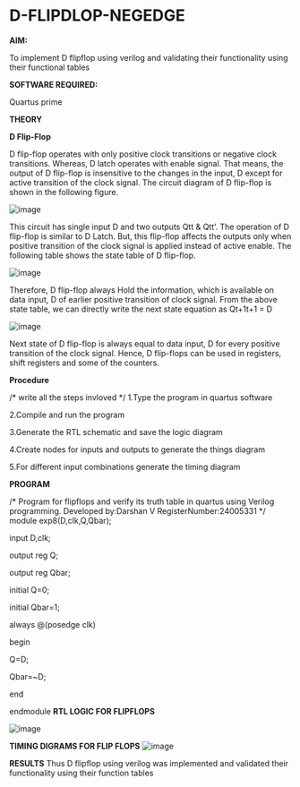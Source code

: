 # D-FLIPDLOP-NEGEDGE

**AIM:**

To implement  D flipflop using verilog and validating their functionality using their functional tables

**SOFTWARE REQUIRED:**

Quartus prime

**THEORY**

**D Flip-Flop**

D flip-flop operates with only positive clock transitions or negative clock transitions. Whereas, D latch operates with enable signal. That means, the output of D flip-flop is insensitive to the changes in the input, D except for active transition of the clock signal. The circuit diagram of D flip-flop is shown in the following figure.

![image](https://github.com/naavaneetha/D-FLIPDLOP-NEGEDGE/assets/154305477/48c81fe8-bc3f-40e7-95e2-519fc155ad51)

This circuit has single input D and two outputs Qtt & Qtt’. The operation of D flip-flop is similar to D Latch. But, this flip-flop affects the outputs only when positive transition of the clock signal is applied instead of active enable. The following table shows the state table of D flip-flop.

![image](https://github.com/naavaneetha/D-FLIPDLOP-NEGEDGE/assets/154305477/e5f3fda7-68ec-4a3a-a0a4-cf6f9cc4ab55)

Therefore, D flip-flop always Hold the information, which is available on data input, D of earlier positive transition of clock signal. From the above state table, we can directly write the next state equation as Qt+1t+1 = D

![image](https://github.com/naavaneetha/D-FLIPDLOP-NEGEDGE/assets/154305477/8592c0d8-2917-4142-91b9-d6c30dd891d2)

Next state of D flip-flop is always equal to data input, D for every positive transition of the clock signal. Hence, D flip-flops can be used in registers, shift registers and some of the counters.

**Procedure**

/* write all the steps invloved */
1.Type the program in quartus software

2.Compile and run the program

3.Generate the RTL schematic and save the logic diagram

4.Create nodes for inputs and outputs to generate the things diagram

5.For different input combinations generate the timing diagram

**PROGRAM**

/* Program for flipflops and verify its truth table in quartus using Verilog programming. Developed by:Darshan V RegisterNumber:24005331
*/
module exp8(D,clk,Q,Qbar);

input D,clk;

output reg Q;

output reg Qbar;

initial Q=0;

initial Qbar=1;

always @(posedge clk)

begin

Q=D;

Qbar=~D;

end

endmodule
**RTL LOGIC FOR FLIPFLOPS**

![image](https://github.com/user-attachments/assets/30084a89-3237-4e3e-8b72-852c501e5a74)

**TIMING DIGRAMS FOR FLIP FLOPS**
![image](https://github.com/user-attachments/assets/5ad2b81f-ee1b-4773-a510-5338d1b70ff7)


**RESULTS**
Thus D flipflop using verilog was implemented and validated their functionality using their function tables
